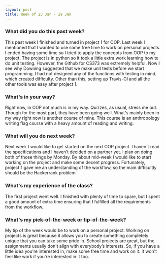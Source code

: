 ```yaml
---
layout: post
title: Week of 23 Jan - 29 Jan
---
```


### What did you do this past week?
This past week I finished and turned in project 1 for OOP.  Last week I mentioned that I wanted to use some free time to work on personal projects. I ended having some time so I tried to apply the concepts from OOP to my project. The project is in python so it took a little extra work learning how to do unit testing. However, the Github for CS373 was extremely helpful. Now I see why Downing suggested that we make unit tests before we start programming. I had not designed any of the functions with testing in mind, which created difficulty. Other than this, setting up Travis-CI and all the other tools was easy after project 1. 

### What's in your way?
Right now, in OOP not much is in my way. Quizzes, as usual, stress me out. Though for the most part, they have been going well. What's mainly been in my way right now is another course of mine. This course is an anthropology writing flag course with a heavy amount of reading and writing. 

### What will you do next week?
Next week I would like to get started on the next OOP project. I haven't read the specifications and I haven't decided on a partner yet. I plan on doing both of those things by Monday. By about mid-week I would like to start working on the project and make some decent progress. Fortunately, project 1 gave me an understanding of the workflow, so the main difficultly should be the Hackerrank problem. 

### What's my experience of the class?
The first project went well. I finished with plenty of time to spare, but I spent a good amount of extra time ensuring that I fulfilled all the requirements from the workflow.  

### What's my pick-of-the-week or tip-of-the-week?
My tip of the week would be to work on a personal project. Working on projects is great because it allows you to create something completely unique that you can take some pride in. School projects are great, but the assignments usually don't align with everybody’s interests. So, if you have a little idea you're interested in, make some free time and work on it. It won't feel like work if you're interested in it too.
